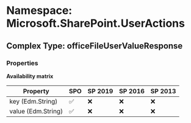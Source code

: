 # Namespace: Microsoft.SharePoint.UserActions

## Complex Type: officeFileUserValueResponse

### Properties

**Availability matrix**

Property | SPO | SP 2019 | SP 2016 | SP 2013
----------|-----|---------|---------|--------
key (Edm.String) | ✅ | ❌ | ❌ | ❌
value (Edm.String) | ✅ | ❌ | ❌ | ❌
